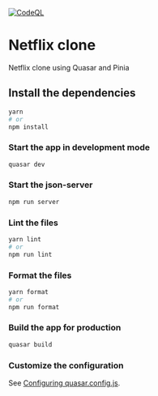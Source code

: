 [![CodeQL](https://github.com/alje2/netflix/actions/workflows/codeql-analysis.yml/badge.svg)](https://github.com/alje2/netflix/actions/workflows/codeql-analysis.yml)
# Netflix clone

Netflix clone using Quasar and Pinia

## Install the dependencies
```bash
yarn
# or
npm install
```

### Start the app in development mode
```bash
quasar dev
```

### Start the json-server
```bash
npm run server
```

### Lint the files
```bash
yarn lint
# or
npm run lint
```


### Format the files
```bash
yarn format
# or
npm run format
```



### Build the app for production
```bash
quasar build
```

### Customize the configuration
See [Configuring quasar.config.js](https://v2.quasar.dev/quasar-cli-vite/quasar-config-js).
